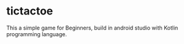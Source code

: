 # tictactoe
This a simple game for Beginners, build in android studio with Kotlin programming language.
